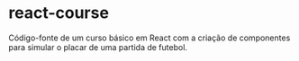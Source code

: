 # react-course
Código-fonte de um curso básico em React com a criação de componentes para simular o placar de uma partida de futebol.

